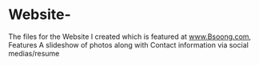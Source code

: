 # Website-
The files for the Website I created which is featured at www.Bsoong.com,
Features A slideshow of photos along with Contact information via social medias/resume

